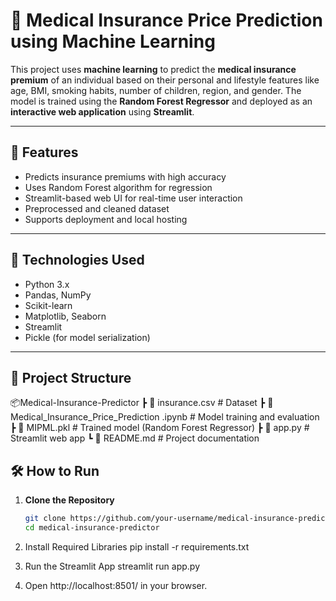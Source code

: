 # 🏥 Medical Insurance Price Prediction using Machine Learning

This project uses **machine learning** to predict the **medical insurance premium** of an individual based on their personal and lifestyle features like age, BMI, smoking habits, number of children, region, and gender. The model is trained using the **Random Forest Regressor** and deployed as an **interactive web application** using **Streamlit**.

---

## 🚀 Features

- Predicts insurance premiums with high accuracy
- Uses Random Forest algorithm for regression
- Streamlit-based web UI for real-time user interaction
- Preprocessed and cleaned dataset
- Supports deployment and local hosting

---

## 🧠 Technologies Used

- Python 3.x
- Pandas, NumPy
- Scikit-learn
- Matplotlib, Seaborn
- Streamlit
- Pickle (for model serialization)

---

## 📁 Project Structure

📦Medical-Insurance-Predictor
┣ 📜 insurance.csv # Dataset
┣ 📜 Medical_Insurance_Price_Prediction .ipynb # Model training and evaluation
┣ 📜 MIPML.pkl # Trained model (Random Forest Regressor)
┣ 📜 app.py # Streamlit web app
┗ 📜 README.md # Project documentation

## 🛠️ How to Run

1. **Clone the Repository**
   ```bash
   git clone https://github.com/your-username/medical-insurance-predictor.git
   cd medical-insurance-predictor
2. Install Required Libraries
pip install -r requirements.txt

3. Run the Streamlit App
streamlit run app.py

4. Open http://localhost:8501/ in your browser.


